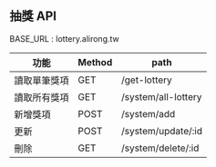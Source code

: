 ## 抽獎 API 
BASE_URL : lottery.alirong.tw

功能     |Method | path
------- |-------|-----|
讀取單筆獎項 | GET | /get-lottery |
讀取所有獎項 | GET | /system/all-lottery |
新增獎項  | POST| /system/add | 
更新    | POST | /system/update/:id |
刪除    | GET | /system/delete/:id |